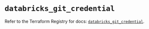 # `databricks_git_credential`

Refer to the Terraform Registry for docs: [`databricks_git_credential`](https://registry.terraform.io/providers/databricks/databricks/1.51.0/docs/resources/git_credential).
